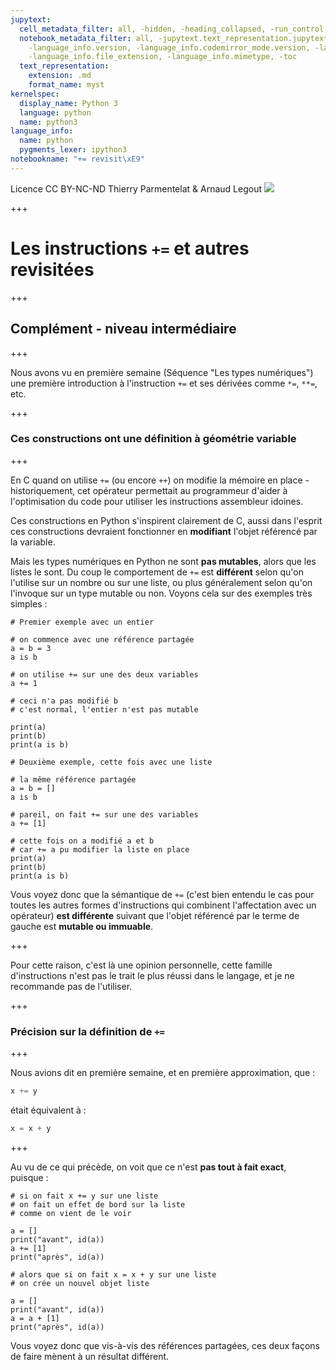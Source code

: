 ```yaml
---
jupytext:
  cell_metadata_filter: all, -hidden, -heading_collapsed, -run_control, -trusted
  notebook_metadata_filter: all, -jupytext.text_representation.jupytext_version, -jupytext.text_representation.format_version,
    -language_info.version, -language_info.codemirror_mode.version, -language_info.codemirror_mode,
    -language_info.file_extension, -language_info.mimetype, -toc
  text_representation:
    extension: .md
    format_name: myst
kernelspec:
  display_name: Python 3
  language: python
  name: python3
language_info:
  name: python
  pygments_lexer: ipython3
notebookname: "+= revisit\xE9"
---
```


<div class="licence">
<span>Licence CC BY-NC-ND</span>
<span>Thierry Parmentelat &amp; Arnaud Legout</span>
<span><img src="media/both-logos-small-alpha.png" /></span>
</div>

+++

# Les instructions `+=` et autres revisitées

+++

## Complément - niveau intermédiaire

+++

Nous avons vu en première semaine (Séquence "Les types numériques") une première introduction à l'instruction `+=` et ses dérivées comme `*=`, `**=`, etc.

+++

### Ces constructions ont une définition à géométrie variable

+++

En C quand on utilise `+=` (ou encore `++`) on modifie la mémoire en place - historiquement, cet opérateur permettait au programmeur d'aider à l'optimisation du code pour utiliser les instructions assembleur idoines.

Ces constructions en Python s'inspirent clairement de C, aussi dans l'esprit ces constructions devraient fonctionner en **modifiant** l'objet référencé par la variable.

Mais les types numériques en Python ne sont **pas mutables**, alors que les listes le sont. Du coup le comportement de `+=` est **différent** selon qu'on l'utilise sur un nombre ou sur une liste, ou plus généralement selon qu'on l'invoque sur un type mutable ou non. Voyons cela sur des exemples très simples :

```{code-cell} ipython3
# Premier exemple avec un entier

# on commence avec une référence partagée
a = b = 3
a is b
```

```{code-cell} ipython3
# on utilise += sur une des deux variables
a += 1

# ceci n'a pas modifié b
# c'est normal, l'entier n'est pas mutable

print(a)
print(b)
print(a is b)
```

```{code-cell} ipython3
# Deuxième exemple, cette fois avec une liste

# la même référence partagée
a = b = []
a is b
```

```{code-cell} ipython3
# pareil, on fait += sur une des variables
a += [1]

# cette fois on a modifié a et b
# car += a pu modifier la liste en place
print(a)
print(b)
print(a is b)
```

Vous voyez donc que la sémantique de `+=` (c'est bien entendu le cas pour toutes les autres formes d'instructions qui combinent l'affectation avec un opérateur) **est différente** suivant que l'objet référencé par le terme de gauche est **mutable ou immuable**.

+++

Pour cette raison, c'est là une opinion personnelle, cette famille d'instructions n'est pas le trait le plus réussi dans le langage, et je ne recommande pas de l'utiliser.

+++

### Précision sur la définition de `+=`

+++

Nous avions dit en première semaine, et en première approximation, que :

```python
x += y
```

était équivalent à :

```python
x = x + y
```

+++

Au vu de ce qui précède, on voit que ce n'est **pas tout à fait exact**, puisque :

```{code-cell} ipython3
# si on fait x += y sur une liste
# on fait un effet de bord sur la liste
# comme on vient de le voir

a = []
print("avant", id(a))
a += [1]
print("après", id(a))
```

```{code-cell} ipython3
# alors que si on fait x = x + y sur une liste
# on crée un nouvel objet liste

a = []
print("avant", id(a))
a = a + [1]
print("après", id(a))
```

Vous voyez donc que vis-à-vis des références partagées, ces deux façons de faire mènent à un résultat différent.
